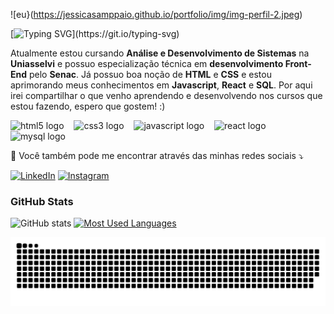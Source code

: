 ![eu}(https://jessicasamppaio.github.io/portfolio/img/img-perfil-2.jpeg)

[![Typing SVG](https://readme-typing-svg.herokuapp.com?font=Fira+Code&pause=1000&color=AB1AF7&random=false&width=435&lines=Ol%C3%A1%2C+eu+sou+a+J%C3%A9ssica!)](https://git.io/typing-svg)

<p align="left"> 
Atualmente estou cursando <strong>Análise e Desenvolvimento de Sistemas</strong> na <strong>Uniasselvi</strong> e possuo especialização técnica em <strong>desenvolvimento Front-End</strong> pelo <strong>Senac</strong>. Já possuo boa noção de <strong>HTML</strong> e <strong>CSS</strong> e estou aprimorando meus conhecimentos em <strong>Javascript</strong>, <strong>React</strong> e <strong>SQL</strong>. Por aqui irei compartilhar o que venho aprendendo e desenvolvendo nos cursos que estou fazendo, espero que gostem! :)<br>
</p>

<div align="left">
  <img src="https://cdn.jsdelivr.net/gh/devicons/devicon/icons/html5/html5-original.svg" height="25" alt="html5 logo"  />
  <img width="8" />
  <img src="https://cdn.jsdelivr.net/gh/devicons/devicon/icons/css3/css3-original.svg" height="25" alt="css3 logo"  />
  <img width="8" />
  <img src="https://cdn.jsdelivr.net/gh/devicons/devicon/icons/javascript/javascript-plain.svg" height="25" alt="javascript logo"  />
  <img width="8" />
  <img src="https://cdn.jsdelivr.net/gh/devicons/devicon/icons/react/react-original.svg" height="25" alt="react logo"  />
  <img width="8" />
  <img src="https://cdn.jsdelivr.net/gh/devicons/devicon/icons/mysql/mysql-original.svg" height="25" alt="mysql logo"  />
  <img width="8" />

  <p align="left">
  💌 Você também pode me encontrar através das minhas redes sociais ⤵️
</p>

<p align="left">
</a>
  <a href="https://www.linkedin.com/in/jessicasamppaio" title="LinkedIn">
  <img src="https://img.shields.io/badge/-Linkedin-0e76a8?style=flat-square&logo=Linkedin&logoColor=white&link=LINK-DO-SEU-LINKEDIN" alt="LinkedIn"/></a>
  <a href="https://www.instagram.com/cherryjesss" title="Instagram">
  <img src="https://img.shields.io/badge/-Instagram-DF0174?style=flat-square&labelColor=DF0174&logo=instagram&logoColor=white&link=LINK-DO-SEU-INSTAGRAM" alt="Instagram"/></a>
</p>

<h3>GitHub Stats</h3>

![GitHub stats](https://github-readme-stats-git-masterrstaa-rickstaa.vercel.app/api?username=jessicasamppaio&hide_title=true&show_icons=true&include_all_commits=false&count_private=true&line_height=25&hide=issues&bg_color=000&title_color=FF00F6&text_color=FFF&border_radius=3&border_color=36123c&icon_color=FF00F6&theme=jolly)
[![Most Used Languages](https://github-readme-stats-git-masterrstaa-rickstaa.vercel.app/api/top-langs/?username=jessicasamppaio&line_height=10&card_width=290&layout=compact&hide_title=false&count_private=true&langs_count=4&show_icons=true&title_color=FF00F6&hide=html,css&bg_color=000&text_color=8B8B8B&border_radius=3&border_color=561760&count_private=true)](https://github.com/jessicasamppaio/github-readme-stats)
<br>

<picture>
  <source media="(prefers-color-scheme: dark)" srcset="https://raw.githubusercontent.com/jessicasamppaio/jessicasamppaio/output/github-contribution-grid-snake-dark.svg">
  <source media="(prefers-color-scheme: light)" srcset="https://raw.githubusercontent.com/jessicasamppaio/jessicasamppaio/output/github-contribution-grid-snake.svg">
  <img alt="github contribution grid snake animation" src="https://raw.githubusercontent.com/mari4souza/mari4souza/output/github-contribution-grid-snake.svg">
</picture>
<br><br>




